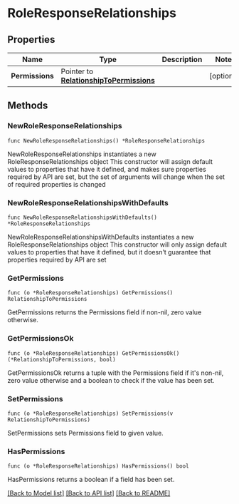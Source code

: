 # RoleResponseRelationships

## Properties

Name | Type | Description | Notes
------------ | ------------- | ------------- | -------------
**Permissions** | Pointer to [**RelationshipToPermissions**](RelationshipToPermissions.md) |  | [optional] 

## Methods

### NewRoleResponseRelationships

`func NewRoleResponseRelationships() *RoleResponseRelationships`

NewRoleResponseRelationships instantiates a new RoleResponseRelationships object
This constructor will assign default values to properties that have it defined,
and makes sure properties required by API are set, but the set of arguments
will change when the set of required properties is changed

### NewRoleResponseRelationshipsWithDefaults

`func NewRoleResponseRelationshipsWithDefaults() *RoleResponseRelationships`

NewRoleResponseRelationshipsWithDefaults instantiates a new RoleResponseRelationships object
This constructor will only assign default values to properties that have it defined,
but it doesn't guarantee that properties required by API are set

### GetPermissions

`func (o *RoleResponseRelationships) GetPermissions() RelationshipToPermissions`

GetPermissions returns the Permissions field if non-nil, zero value otherwise.

### GetPermissionsOk

`func (o *RoleResponseRelationships) GetPermissionsOk() (*RelationshipToPermissions, bool)`

GetPermissionsOk returns a tuple with the Permissions field if it's non-nil, zero value otherwise
and a boolean to check if the value has been set.

### SetPermissions

`func (o *RoleResponseRelationships) SetPermissions(v RelationshipToPermissions)`

SetPermissions sets Permissions field to given value.

### HasPermissions

`func (o *RoleResponseRelationships) HasPermissions() bool`

HasPermissions returns a boolean if a field has been set.


[[Back to Model list]](../README.md#documentation-for-models) [[Back to API list]](../README.md#documentation-for-api-endpoints) [[Back to README]](../README.md)


